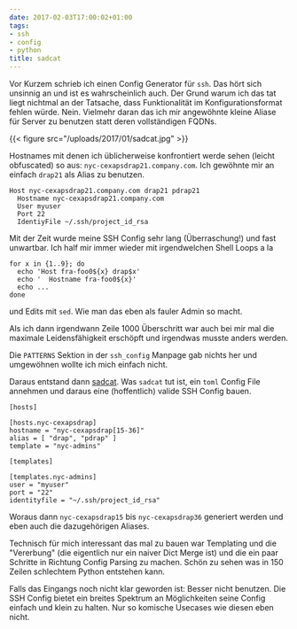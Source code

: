 ```yaml
---
date: 2017-02-03T17:00:02+01:00
tags:
- ssh
- config
- python
title: sadcat
---
```


Vor Kurzem schrieb ich einen Config Generator für `ssh`. Das hört sich
unsinnig an und ist es wahrscheinlich auch. Der Grund warum ich das tat
liegt nichtmal an der Tatsache, dass Funktionalität im Konfigurationsformat
fehlen würde. Nein. Vielmehr daran das ich mir angewöhnte kleine Aliase für
Server zu benutzen statt deren vollständigen FQDNs.

{{< figure src="/uploads/2017/01/sadcat.jpg" >}}

Hostnames mit denen ich üblicherweise konfrontiert werde sehen (leicht
obfuscated) so aus: `nyc-cexapsdrap21.company.com`. Ich gewöhnte mir an einfach
`drap21` als Alias zu benutzen.

```
Host nyc-cexapsdrap21.company.com drap21 pdrap21
  Hostname nyc-cexapsdrap21.company.com
  User myuser
  Port 22
  IdentiyFile ~/.ssh/project_id_rsa
```

Mit der Zeit wurde meine SSH Config sehr lang (Überraschung!) und fast
unwartbar. Ich half mir immer wieder mit irgendwelchen Shell Loops a la

```
for x in {1..9}; do
  echo 'Host fra-foo0${x} drap$x'
  echo '  Hostname fra-foo0${x}'
  echo ...
done
```

und Edits mit `sed`. Wie man das eben als fauler Admin so macht.

Als ich dann irgendwann Zeile 1000 Überschritt war auch bei mir mal die
maximale Leidensfähigkeit erschöpft und irgendwas musste anders werden.

Die `PATTERNS` Sektion in der `ssh_config` Manpage gab nichts her und
umgewöhnen wollte ich mich einfach nicht.

Daraus entstand dann [sadcat](https://github.com/noqqe/sadcat). Was
`sadcat` tut ist, ein `toml` Config File annehmen und daraus eine
(hoffentlich) valide SSH Config bauen.

```
[hosts]

[hosts.nyc-cexapsdrap]
hostname = "nyc-cexapsdrap[15-36]"
alias = [ "drap", "pdrap" ]
template = "nyc-admins"

[templates]

[templates.nyc-admins]
user = "myuser"
port = "22"
identityfile = "~/.ssh/project_id_rsa"
```

Woraus dann `nyc-cexapsdrap15` bis `nyc-cexapsdrap36` generiert werden und
eben auch die dazugehörigen Aliases.

Technisch für mich interessant das mal zu bauen war Templating und die
"Vererbung" (die eigentlich nur ein naiver Dict Merge ist) und die ein paar
Schritte in Richtung Config Parsing zu machen.
Schön zu sehen was in 150 Zeilen schlechtem Python entstehen kann.

Falls das Eingangs noch nicht klar geworden ist: Besser nicht benutzen. Die
SSH Config bietet ein breites Spektrum an Möglichkeiten seine Config
einfach und klein zu halten. Nur so komische Usecases wie diesen eben
nicht.
